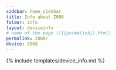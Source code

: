 ```yaml
---
sidebar: home_sidebar
title: Info about Z008
folder: info
layout: deviceinfo
# name of the page (/{{permalink}}.html)
permalink: Z008/
device: Z008
---
```

{% include templates/device_info.md %}
